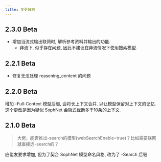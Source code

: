 ```yaml
---
title: 变更日志
---
```


## 2.3.0 Beta

- 增加当流式输出联网时, 解析参考资料并输出的功能. 
  - 非流下, 似乎存在问题, 因此不建议在非流情况下使用搜索模型. 

## 2.2.1 Beta

- 修复无法处理 reasoning_content 的问题

## 2.2.0 Beta

增加 -Full-Context 模型后缀, 会将长上下文合并, 以让模型保留对上下文的记忆.
这个更改是因为疑似 SophNet 会隐式截断多于10条的上下文.

## 2.1.0 Beta

> 大佬，能否推出-search的模型(webSearchEnable=true)？比如需要联网就直接选-search的？

应佬友要求增加, 但为了契合 SophNet 模型命名风格, 改为了 -Search 后缀
